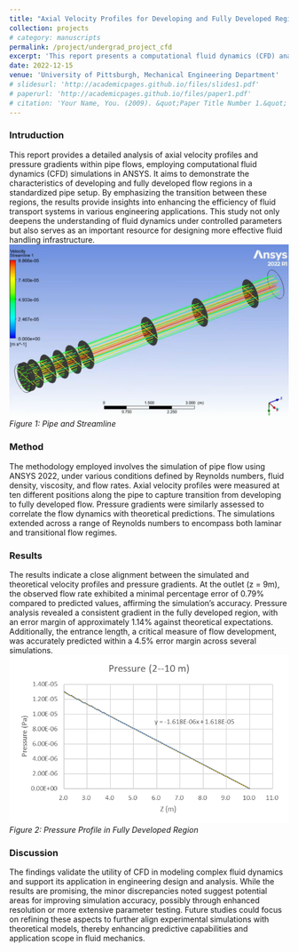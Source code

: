 ```yaml
---
title: "Axial Velocity Profiles for Developing and Fully Developed Regions"
collection: projects
# category: manuscripts
permalink: /project/undergrad_project_cfd
excerpt: 'This report presents a computational fluid dynamics (CFD) analysis of pipe flow using ANSYS 2022, examining axial velocity profiles, pressure distributions, and entrance lengths for various Reynolds numbers to validate flow development and predict empirical relationships with high accuracy.'
date: 2022-12-15
venue: 'University of Pittsburgh, Mechanical Engineering Department'
# slidesurl: 'http://academicpages.github.io/files/slides1.pdf'
# paperurl: 'http://academicpages.github.io/files/paper1.pdf'
# citation: 'Your Name, You. (2009). &quot;Paper Title Number 1.&quot; <i>Journal 1</i>. 1(1).'
---
```


### Intruduction
This report provides a detailed analysis of axial velocity profiles and pressure gradients within pipe flows, employing computational fluid dynamics (CFD) simulations in ANSYS. It aims to demonstrate the characteristics of developing and fully developed flow regions in a standardized pipe setup. By emphasizing the transition between these regions, the results provide insights into enhancing the efficiency of fluid transport systems in various engineering applications. This study not only deepens the understanding of fluid dynamics under controlled parameters but also serves as an important resource for designing more effective fluid handling infrastructure.
<img src="images/Pipe_and_Streamline.png" alt="Pipe and Streamline" width="600">
*Figure 1: Pipe and Streamline*

### Method
The methodology employed involves the simulation of pipe flow using ANSYS 2022, under various conditions defined by Reynolds numbers, fluid density, viscosity, and flow rates. Axial velocity profiles were measured at ten different positions along the pipe to capture transition from developing to fully developed flow. Pressure gradients were similarly assessed to correlate the flow dynamics with theoretical predictions. The simulations extended across a range of Reynolds numbers to encompass both laminar and transitional flow regimes.

### Results
The results indicate a close alignment between the simulated and theoretical velocity profiles and pressure gradients. At the outlet (z = 9m), the observed flow rate exhibited a minimal percentage error of 0.79% compared to predicted values, affirming the simulation’s accuracy. Pressure analysis revealed a consistent gradient in the fully developed region, with an error margin of approximately 1.14% against theoretical expectations. Additionally, the entrance length, a critical measure of flow development, was accurately predicted within a 4.5% error margin across several simulations.
<img src="images/Pressure_Profile.png" alt="Pressure Profile in Fully Developed Region" width="600">
*Figure 2: Pressure Profile in Fully Developed Region*

### Discussion
The findings validate the utility of CFD in modeling complex fluid dynamics and support its application in engineering design and analysis. While the results are promising, the minor discrepancies noted suggest potential areas for improving simulation accuracy, possibly through enhanced resolution or more extensive parameter testing. Future studies could focus on refining these aspects to further align experimental simulations with theoretical models, thereby enhancing predictive capabilities and application scope in fluid mechanics.
